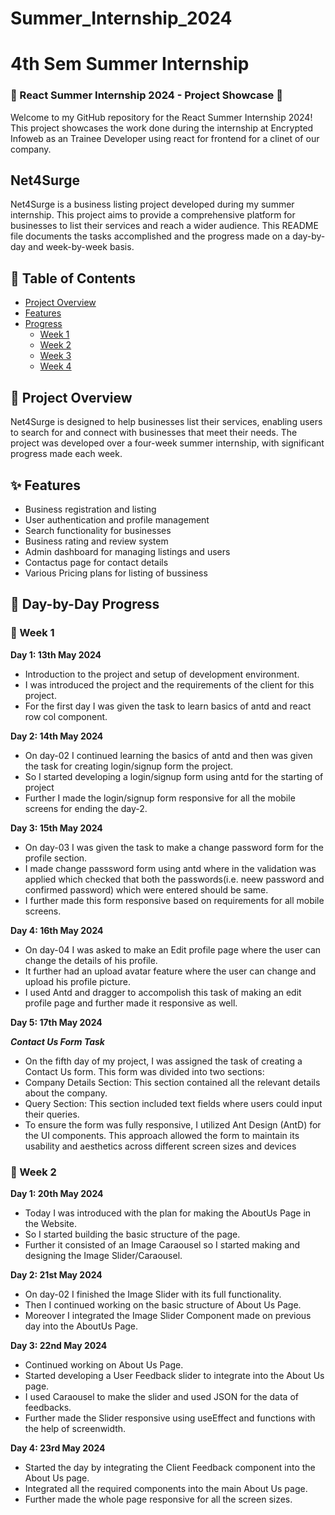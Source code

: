 # Summer_Internship_2024

# 4th Sem Summer Internship
### 🌟 React Summer Internship 2024 - Project Showcase 🌟
Welcome to my GitHub repository for the React Summer Internship 2024! This project showcases the work done during the internship at Encrypted Infoweb as an Trainee Developer using react for frontend for a clinet of our company.

## Net4Surge

Net4Surge is a business listing project developed during my summer internship. This project aims to provide a comprehensive platform for businesses to list their services and reach a wider audience. This README file documents the tasks accomplished and the progress made on a day-by-day and week-by-week basis.

## 📑 Table of Contents

- [Project Overview](#project-overview)
- [Features](#features)
- [Progress](#progress)
  - [Week 1](#week-1)
  - [Week 2](#week-2)
  - [Week 3](#week-3)
  - [Week 4](#week-4)

## 📖 Project Overview

Net4Surge is designed to help businesses list their services, enabling users to search for and connect with businesses that meet their needs. The project was developed over a four-week summer internship, with significant progress made each week.

## ✨ Features

- Business registration and listing
- User authentication and profile management
- Search functionality for businesses
- Business rating and review system
- Admin dashboard for managing listings and users
- Contactus page for contact details
- Various Pricing plans for listing of bussiness

## 📝 Day-by-Day Progress

### 📅 Week 1

**Day 1: 13th May 2024**
- Introduction to the project and setup of development environment.
- I was introduced the project and the requirements of the client for this project.
- For the first day I was given the task to learn basics of antd and react row col component.

**Day 2: 14th May 2024**
- On day-02 I continued learning the basics of antd and then was given the task for creating login/signup  form the project.
- So I started developing a login/signup form using antd for the starting of project
- Further I made the login/signup form responsive for all the mobile screens for ending the day-2.

**Day 3: 15th May 2024**
- On day-03 I was given the task to make a change password form for the profile section.
- I made change passsword form using antd where in the validation was applied which checked that both the passwords(i.e. neew password and confirmed password) which were entered should be same.
- I further made this form responsive based on requirements for all mobile screens.

**Day 4: 16th May 2024**
- On day-04 I was asked to make an Edit profile page where the user can change the details of his profile.
- It further had an upload avatar feature where the user can change and upload his profile picture.
- I used Antd and dragger to accompolish this task of making an edit profile page and further made it responsive as well.

**Day 5: 17th May 2024**

***Contact Us Form Task***
- On the fifth day of my project, I was assigned the task of creating a Contact Us form. This form was divided into two sections:
- Company Details Section: This section contained all the relevant details about the company.
- Query Section: This section included text fields where users could input their queries.
- To ensure the form was fully responsive, I utilized Ant Design (AntD) for the UI components. This approach allowed the form to maintain its usability and aesthetics across different screen sizes and devices

### 📅 Week 2

**Day 1: 20th May 2024**
- Today I was introduced with the plan for making the AboutUs Page in the Website.
- So I started building the basic structure of the page.
- Further it consisted of an Image Caraousel so I started making and designing the Image Slider/Caraousel.

**Day 2: 21st May 2024**
- On day-02 I finished the Image Slider with its full functionality.
- Then I continued working on the basic structure of About Us Page.
- Moreover I integrated the Image Slider Component made on previous day into the AboutUs Page.

**Day 3: 22nd May 2024**
- Continued working on About Us Page.
- Started developing a User Feedback slider to integrate into the About Us page.
- I used Caraousel to make the slider and used JSON for the data of feedbacks.
- Further made the Slider responsive using useEffect and functions with the help of screenwidth.

**Day 4: 23rd May 2024**
- Started the day by integrating the Client Feedback component into the About Us page.
- Integrated all the required components into the main About Us page.
- Further made the whole page responsive for all the screen sizes. 

